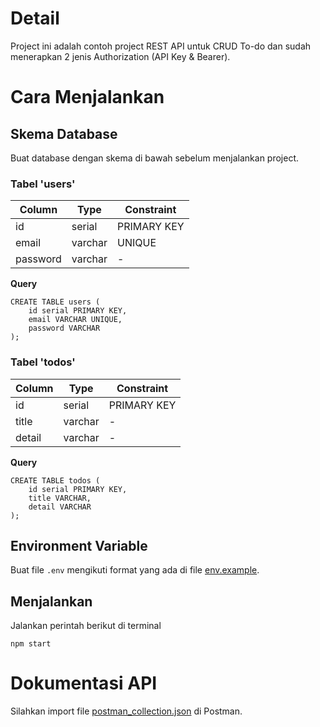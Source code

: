 # Detail

Project ini adalah contoh project REST API untuk CRUD To-do dan sudah menerapkan 2 jenis Authorization (API Key & Bearer).

# Cara Menjalankan

## Skema Database 
Buat database dengan skema di bawah sebelum menjalankan project.

### Tabel 'users'
| Column   |  Type   | Constraint  |
|----------|---------|-------------|
| id       | serial  | PRIMARY KEY |
| email    | varchar | UNIQUE      |
| password | varchar | -           |

**Query**
```
CREATE TABLE users (
	id serial PRIMARY KEY,
	email VARCHAR UNIQUE,
	password VARCHAR
);
```

### Tabel 'todos'
| Column |  Type   | Constraint  |
|--------|---------|-------------|
| id     | serial  | PRIMARY KEY |
| title  | varchar | -           |
| detail | varchar | -           |

**Query**
```
CREATE TABLE todos (
	id serial PRIMARY KEY,
	title VARCHAR,
	detail VARCHAR
);
```


## Environment Variable
Buat file `.env` mengikuti format yang ada di file [env.example](./.env.example).

## Menjalankan
Jalankan perintah berikut di terminal

```
npm start
```

# Dokumentasi API
Silahkan import file [postman_collection.json](./postman_collection.json) di Postman.

